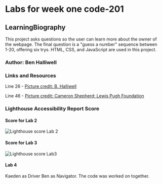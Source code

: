 # Labs for week one code-201

## LearningBiography

This project asks questions so the user can learn more about the owner of the webpage. The final question is a "guess a number" sequence between 1-20, offering six trys. HTML, CSS, and JavaScript are used in this project.

### Author: Ben Halliwell

### Links and Resources

Line 26 - [Picture credit: B. Halliwell](https://beehoppyflowers.com/)

Line 46 - [Picture credit: Cameron Shepherd; Lewis Pugh Foundation](https://lewispughfoundation.org/)

### Lighthouse Accessibility Report Score

#### Score for Lab 2

![Lighthouse score Lab 2](css/img/website_outcome_Lab2_201.png)

#### Score for Lab 3

![Lighthouse score Lab3](css/img/LighthouseScoreLab3.png)

#### Lab 4

Kaeden as Driver Ben as Navigator. The code was worked on together.